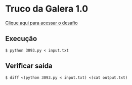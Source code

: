 # Truco da Galera 1.0
[Clique aqui para acessar o desafio](https://www.urionlinejudge.com.br/judge/pt/problems/view/3093)

## Execução
```
$ python 3093.py < input.txt
```

## Verificar saída
```
$ diff <(python 3093.py < input.txt) <(cat output.txt)
```